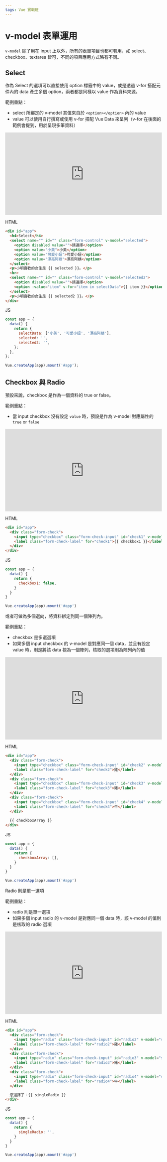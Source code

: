 ```yaml
---
tags: Vue 實戰班
---
```


# v-model 表單運用

`v-model` 除了用在 input 上以外，所有的表單項目也都可套用，如 select、checkbox、textarea 皆可，不同的項目應用方式略有不同。

## Select

作為 Select 的選項可以直接使用 option 標籤中的 value，或是透過 v-for 搭配元件內的 data 產生多個 option，兩者都是同樣以 value 作為資料來源。

範例重點：

- select 所綁定的 v-model 其值來自於 `<option></option>` 內的 value
- value 可以使用自行撰寫或使用 v-for 搭配 Vue Data 來呈列（v-for 在後面的範例會提到，用於呈現多筆資料）

<iframe height="265" style="width: 100%;" scrolling="no" title="v-model 表單運用" src="https://codepen.io/hsiangfeng/embed/abvpWEg?height=265&theme-id=light&default-tab=html,result" frameborder="no" loading="lazy" allowtransparency="true" allowfullscreen="true">
  See the Pen <a href='https://codepen.io/hsiangfeng/pen/abvpWEg'>v-model 表單運用</a> by Ray
  (<a href='https://codepen.io/hsiangfeng'>@hsiangfeng</a>) on <a href='https://codepen.io'>CodePen</a>.
</iframe>

HTML

```html
<div id="app">
  <h4>Select</h4>
  <select name="" id="" class="form-control" v-model="selected">
    <option disabled value="">請選擇</option>
    <option value="小美">小美</option>
    <option value="可愛小妞">可愛小妞</option>
    <option value="漂亮阿姨">漂亮阿姨</option>
  </select>
  <p>小明喜歡的女生是 {{ selected }}。</p>
  <hr>
  <select name="" id="" class="form-control" v-model="selected2">
    <option disabled value="">請選擇</option>
    <option :value="item" v-for="item in selectData">{{ item }}</option>
  </select>
  <p>小明喜歡的女生是 {{ selected2 }}。</p>
</div>
```

JS

```js
const app = {
  data() {
    return {
      selectData: ['小美', '可愛小妞', '漂亮阿姨'],
      selected: '',
      selected2: '',
    };
  },
};

Vue.createApp(app).mount('#app');
```

## Checkbox 與 Radio

預設來說，checkbox 是作為一個資料的 true or false。

範例重點：

- 當 input checkbox 沒有設定 `value` 時，預設是作為 v-model 對應屬性的 `true` or `false`

<iframe height="265" style="width: 100%;" scrolling="no" title="Checkbox 與 Radio-1" src="https://codepen.io/hsiangfeng/embed/xxwgdYv?height=265&theme-id=light&default-tab=html,result" frameborder="no" loading="lazy" allowtransparency="true" allowfullscreen="true">
  See the Pen <a href='https://codepen.io/hsiangfeng/pen/xxwgdYv'>Checkbox 與 Radio-1</a> by Ray
  (<a href='https://codepen.io/hsiangfeng'>@hsiangfeng</a>) on <a href='https://codepen.io'>CodePen</a>.
</iframe>

HTML

```html
<div id="app">
  <div class="form-check">
    <input type="checkbox" class="form-check-input" id="check1" v-model="checkbox1">
    <label class="form-check-label" for="check1">{{ checkbox1 }}</label>
  </div>
</div>
```

JS

```js
const app = {
  data() {
    return {
      checkbox1: false,
    }
  }
}

Vue.createApp(app).mount('#app')
```

或者可做為多個選向，將資料綁定到同一個陣列內。

範例重點：

- checkbox 是多選選項
- 如果多個 input checkbox 的 v-model 是對應同一個 data，並且有設定 value 時，則是將該 data 視為一個陣列，核取的選項則為陣列內的值

<iframe height="265" style="width: 100%;" scrolling="no" title="Checkbox 與 Radio-2" src="https://codepen.io/hsiangfeng/embed/VwvPbXe?height=265&theme-id=light&default-tab=html,result" frameborder="no" loading="lazy" allowtransparency="true" allowfullscreen="true">
  See the Pen <a href='https://codepen.io/hsiangfeng/pen/VwvPbXe'>Checkbox 與 Radio-2</a> by Ray
  (<a href='https://codepen.io/hsiangfeng'>@hsiangfeng</a>) on <a href='https://codepen.io'>CodePen</a>.
</iframe>

HTML

```html
<div id="app">
  <div class="form-check">
    <input type="checkbox" class="form-check-input" id="check2" v-model="checkboxArray" value="雞">
    <label class="form-check-label" for="check2">雞</label>
  </div>
  <div class="form-check">
    <input type="checkbox" class="form-check-input" id="check3" v-model="checkboxArray" value="豬">
    <label class="form-check-label" for="check3">豬</label>
  </div>
  <div class="form-check">
    <input type="checkbox" class="form-check-input" id="check4" v-model="checkboxArray" value="牛">
    <label class="form-check-label" for="check4">牛</label>
  </div>
  
  {{ checkboxArray }}
</div>
```

JS

```js
const app = {
  data() {
    return {
      checkboxArray: [],
    }
  }
}

Vue.createApp(app).mount('#app')
```

Radio 則是單一選項

範例重點：

- radio 則是單一選項
- 如果多個 input radio 的 v-model 是對應同一個 data 時，該 v-model 的值則是核取的 radio 選項

<iframe height="265" style="width: 100%;" scrolling="no" title="Checkbox 與 Radio-3" src="https://codepen.io/hsiangfeng/embed/bGVgWvY?height=265&theme-id=light&default-tab=html,result" frameborder="no" loading="lazy" allowtransparency="true" allowfullscreen="true">
  See the Pen <a href='https://codepen.io/hsiangfeng/pen/bGVgWvY'>Checkbox 與 Radio-3</a> by Ray
  (<a href='https://codepen.io/hsiangfeng'>@hsiangfeng</a>) on <a href='https://codepen.io'>CodePen</a>.
</iframe>

HTML

```html
<div id="app">
  <div class="form-check">
    <input type="radio" class="form-check-input" id="radio2" v-model="singleRadio" value="雞">
    <label class="form-check-label" for="radio2">雞</label>
  </div>
  <div class="form-check">
    <input type="radio" class="form-check-input" id="radio3" v-model="singleRadio" value="豬">
    <label class="form-check-label" for="radio3">豬</label>
  </div>
  <div class="form-check">
    <input type="radio" class="form-check-input" id="radio4" v-model="singleRadio" value="牛">
    <label class="form-check-label" for="radio4">牛</label>
  </div>

  您選擇了：{{ singleRadio }}
</div>
```

JS

```js
const app = {
  data() {
    return {
      singleRadio: '',
    }
  }
}

Vue.createApp(app).mount('#app')
```
